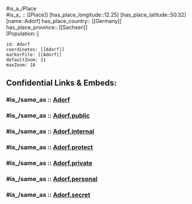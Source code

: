 ﻿---
confidential: public
isDeleted: false
location:
- 50.32
- 12.25
mapmarker: city
mapzoom:
- 7
- 12
SpocWebEntityId: 28674
tags:
- geo/City
type: City
---

#is_a_/Place  
#is_a_ :: [[Place]] 
[has_place_longitude::12.25] 
[has_place_latitude::50.32] 
[name::Adorf] 
has_place_country:: [[Germany]]  
has_place_province:: [[Sachsen]]  
[Population::] 



```leaflet
id: Adorf
coordinates: [[Adorf]] 
markerFile: [[Adorf]] 
defaultZoom: 11 
maxZoom: 18
```


## Confidential Links & Embeds: 

### #is_/same_as :: [Adorf](/_Standards/Earth/Continent/Europe/Europe~Central/Germany/Germany~East/Sachsen/counties~Sachsen/Vogtlandkreis/cities~Vogtlandkreis/Adorf_Vogtl/City/Adorf.md) 

### #is_/same_as :: [Adorf.public](/_public/Earth/Continent/Europe/Europe~Central/Germany/Germany~East/Sachsen/counties~Sachsen/Vogtlandkreis/cities~Vogtlandkreis/Adorf_Vogtl/City/Adorf.public.md) 

### #is_/same_as :: [Adorf.internal](/_internal/Earth/Continent/Europe/Europe~Central/Germany/Germany~East/Sachsen/counties~Sachsen/Vogtlandkreis/cities~Vogtlandkreis/Adorf_Vogtl/City/Adorf.internal.md) 

### #is_/same_as :: [Adorf.protect](/_protect/Earth/Continent/Europe/Europe~Central/Germany/Germany~East/Sachsen/counties~Sachsen/Vogtlandkreis/cities~Vogtlandkreis/Adorf_Vogtl/City/Adorf.protect.md) 

### #is_/same_as :: [Adorf.private](/_private/Earth/Continent/Europe/Europe~Central/Germany/Germany~East/Sachsen/counties~Sachsen/Vogtlandkreis/cities~Vogtlandkreis/Adorf_Vogtl/City/Adorf.private.md) 

### #is_/same_as :: [Adorf.personal](/_personal/Earth/Continent/Europe/Europe~Central/Germany/Germany~East/Sachsen/counties~Sachsen/Vogtlandkreis/cities~Vogtlandkreis/Adorf_Vogtl/City/Adorf.personal.md) 

### #is_/same_as :: [Adorf.secret](/_secret/Earth/Continent/Europe/Europe~Central/Germany/Germany~East/Sachsen/counties~Sachsen/Vogtlandkreis/cities~Vogtlandkreis/Adorf_Vogtl/City/Adorf.secret.md)

